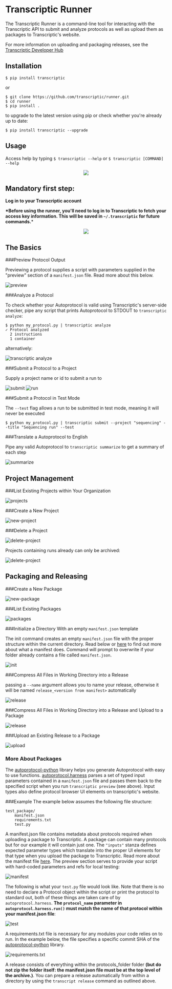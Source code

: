 # Transcriptic Runner

The Transcriptic Runner is a command-line tool for interacting with the
Transcriptic API to submit and analyze protocols as well as upload them as packages to Transcriptic's website.

For more information on uploading and packaging releases, see the [Transcriptic Developer Hub](http://developers.transcriptic.com/v1.0/docs/package-creation-quickstart#packaging-and-uploading)


## Installation

```
$ pip install transcriptic
```

or

```
$ git clone https://github.com/transcriptic/runner.git
$ cd runner
$ pip install .
```

to upgrade to the latest version using pip or check whether you're already up to date:
```
$ pip install transcriptic --upgrade
```


## Usage

Access help by typing `$ transcriptic --help` or `$ transcriptic [COMMAND] --help`
<div style="text-align:center"><img src="screenshots/help.png?raw=true"></div>

## Mandatory first step:
**Log in to your Transcriptic account**

**\*Before using the runner, you'll need to log in to Transcriptic to fetch your
access key information. This will be saved in `~/.transcriptic` for future
commands.**\*

<div style="text-align:center"><img src="screenshots/transcripticlogin.png?raw=true"></div>

## The Basics
###Preview Protocol Output

Previewing a protocol supplies a script with parameters supplied in the "preview" section of a `manifest.json` file.  Read more about this below.

![preview](screenshots/transcripticpreview.png?raw=true)

###Analyze a Protocol

To check whether your Autoprotocol is valid using Transcriptic's server-side checker, pipe any script that prints Autoprotocol to STDOUT to `transcriptic analyze`:
```
$ python my_protocol.py | transcriptic analyze
✓ Protocol analyzed
  2 instructions
  1 container
```

alternatively:

![transcriptic analyze](screenshots/transcripticanalyze.png?raw=true)

###Submit a Protocol to a Project

Supply a project name or id to submit a run to

![submit](screenshots/transcripticsubmit.png?raw=true)
![run](screenshots/projectpage2.png?raw=true)

###Submit a Protocol in Test Mode

The `--test` flag allows a run to be submitted in test mode, meaning it will never be executed

```
$ python my_protocol.py | transcriptic submit --project "sequencing" --title "Sequencing run" --test
```

###Translate a Autoprotocol to English

Pipe any valid Autoprotocol to `transcriptic summarize` to get a summary of each step

![summarize](screenshots/transcripticsummarize.png?raw=true)

## Project Management
###List Existing Projects within Your Organization

![projects](screenshots/transcripticprojects.png?raw=true)

###Create a New Project

![new-project](screenshots/transcripticnew-project.png?raw=true)

###Delete a Project

![delete-project](screenshots/transcripticdelete-project.png?raw=true)

Projects containing runs already can only be archived:

![delete-project](screenshots/transcripticdelete-project-with-run.png?raw=true)

## Packaging and Releasing

###Create a New Package

![new-package](screenshots/transcripticnew-package.png?raw=true)

###List Existing Packages

![packages](screenshots/transcripticpackages.png?raw=true)

###Initialize a Directory With an empty `manifest.json` template

The init command creates an empty `manifest.json` file with the proper structure within the current directory.  Read below or [here](https://developers.transcriptic.com/v1.0/docs/the-manifest) to find out more about what a manifest does.   Command will prompt to overwrite if your folder already contains a file called `manifest.json`.

![init](screenshots/transcripticinit.png?raw=true)

###Compress All Files in Working Directory into a Release

passing a `--name` argument allows you to name your release, otherwise it will be named `release_<version from manifest>` automatically

![release](screenshots/transcripticreleaseonly.png?raw=true)

###Compress All Files in Working Directory into a Release and Upload to a Package

![release](screenshots/transcripticrelease.png?raw=true)

###Upload an Existing Release to a Package

![upload](screenshots/transcripticupload.jpg?raw=true)


### More About Packages

The [autoprotocol-python](https://github.com/autoprotocol/autoprotocol-python) library helps you generate Autoprotocol with easy to use functions. [autoprotocol.harness](https://github.com/autoprotocol/autoprotocol-python/blob/master/autoprotocol/harness.py) parses a set of typed input parameters contained in a `manifest.json` file and passes them back to the specified script when you run `transcriptic preview` (see above).  Input types also define protocol browser UI elements on transcriptic's website.

###Example
The example below assumes the following file structure:
```
test_package/
	manifest.json
	requirements.txt
	test.py
```


A manifest.json file contains metadata about protocols required when uploading a package to Transcriptic. A package can contain many protocols but for our example it will contain just one.  The `"inputs"` stanza defines expected parameter types which translate into the proper UI elements for that type when you upload the package to Transcriptic.  Read more about the manifest file [here](http://developers.transcriptic.com/v1.0/docs/the-manifest).  The preview section serves to provide your script with hard-coded parameters and refs for local testing:

![manifest](screenshots/manifest_json.png?raw=true)

The following is what your `test.py` file would look like.  Note that there is no need to declare a Protocol object within the script or print the protocol to standard out, both of these things are taken care of by `autoprotocol.harness`.  **The `protocol_name` parameter in `autoprotocol.harness.run()` must match the name of that protocol within your manifest.json file**:

![test](screenshots/test_py.png?raw=true)

A requirements.txt file is necessary for any modules your code relies on to run.  In the example below, the file specifies a specific commit SHA of the [autoprotocol-python](https://github.com/autoprotocol/autoprotocol-python) library.

![requirements.txt](screenshots/requirements_txt.png?raw=true)

A release consists of everything within the protocols_folder folder **(but do not zip the folder itself: the manifest.json file must be at the top level of the archive.)**.  You can prepare a release automatically from within a directory by using the `transcript release` command as outlined above.

